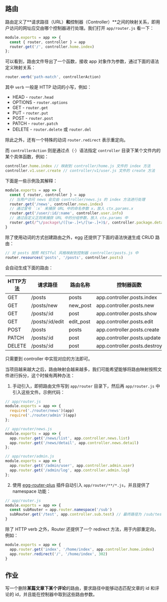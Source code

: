 ## 路由


路由定义了**请求路径（URL）**和**控制器（Controller）**之间的映射关系，即用户访问的网址应交由哪个控制器进行处理。我们打开 `app/router.js` 看一下：


```javascript
module.exports = app => {
  const { router, controller } = app
  router.get('/', controller.home.index)
};
```


可以看到，路由文件导出了一个函数，接收 app 对象作为参数，通过下面的语法定义映射关系：


```javascript
router.verb('path-match', controllerAction)
```


其中 `verb` 一般是 HTTP 动词的小写，例如：


- HEAD - `router.head`
- OPTIONS - `router.options`
- GET - `router.get`
- PUT - `router.put`
- POST - `router.post`
- PATCH - `router.patch`
- DELETE - `router.delete` 或 `router.del`



除此之外，还有一个特殊的动词 `router.redirect` 表示重定向。


而 `controllerAction` 则是通过点（·）语法指定 `controller` 目录下某个文件内的某个具体函数，例如：


```javascript
controller.home.index // 映射到 controller/home.js 文件的 index 方法
controller.v1.user.create // controller/v1/user.js 文件的 create 方法
```


下面是一些示例及其解释：


```javascript
module.exports = app => {
  const { router, controller } = app
  // 当用户访问 news 会交由 controller/news.js 的 index 方法进行处理
  router.get('/news', controller.news.index)
  // 通过冒号 `:x` 来捕获 URL 中的命名参数 x，放入 ctx.params.x
  router.get('/user/:id/:name', controller.user.info)
  // 通过自定义正则来捕获 URL 中的分组参数，放入 ctx.params 中
  router.get(/^\/package\/([\w-.]+\/[\w-.]+)$/, controller.package.detail)
}
```


除了使用动词的方式创建路由之外，egg 还提供了下面的语法快速生成 CRUD 路由：


```javascript
// 对 posts 按照 RESTful 风格映射到控制器 controller/posts.js 中
router.resources('posts', '/posts', controller.posts)
```


会自动生成下面的路由：

| HTTP方法 | 请求路径 | 路由名称 | 控制器函数 |
| --- | --- | --- | --- |
| GET | /posts | posts | app.controller.posts.index |
| GET | /posts/new | new_post | app.controller.posts.new |
| GET | /posts/:id | post | app.controller.posts.show |
| GET | /posts/:id/edit | edit_post | app.controller.posts.edit |
| POST | /posts | posts | app.controller.posts.create |
| PATCH | /posts/:id | post | app.controller.posts.update |
| DELETE | /posts/:id | post | app.controller.posts.destroy |



只需要到 controller 中实现对应的方法即可。


当项目越来越大之后，路由映射会越来越多，我们可能希望能够将路由映射按照文件进行拆分，这个时候有两种办法：


1. 手动引入，即把路由文件写到 `app/router` 目录下，然后再 `app/router.js` 中引入这些文件。示例代码：
```javascript
// app/router.js
module.exports = app => {
  require('./router/news')(app)
  require('./router/admin')(app)
};

// app/router/news.js
module.exports = app => {
  app.router.get('/news/list', app.controller.news.list)
  app.router.get('/news/detail', app.controller.news.detail)
};

// app/router/admin.js
module.exports = app => {
  app.router.get('/admin/user', app.controller.admin.user)
  app.router.get('/admin/log', app.controller.admin.log)
};
```

2. 使用 [egg-router-plus](https://github.com/eggjs/egg-router-plus) 插件自动引入 `app/router/**/*.js`，并且提供了 namespace 功能：
```javascript
// app/router.js
module.exports = app => {
  const subRouter = app.router.namespace('/sub')
  subRouter.get('/test', app.controller.sub.test) // 最终路径为 /sub/test
}
```


除了 HTTP verb 之外，Router 还提供了一个 redirect 方法，用于内部重定向，例如：


```javascript
module.exports = app => {
  app.router.get('index', '/home/index', app.controller.home.index)
  app.router.redirect('/', '/home/index', 302)
}
```


## 作业


写一个删除**某篇文章下某个评论**的路由，要求路径中能够动态匹配文章的 id 和评论的 id，并且能在控制器中取到这些路由参数。
